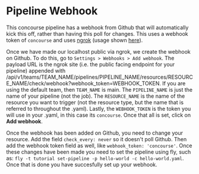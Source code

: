 # Pipeline Webhook
This concourse pipeline has a webhook from Github that will automatically kick this off, rather than having this poll for changes. This uses a webhook token of `concourse` and uses [ngrok](https://ngrok.com/) (usage shown [here](https://docs.github.com/en/github-ae@latest/developers/webhooks-and-events/webhooks/creating-webhooks#exposing-localhost-to-the-internet)). 

Once we have made our localhost public via ngrok, we create the webhook on Github. To do this, go to `Settings > Webhooks > Add webhook`. The payload URL is the ngrok site (i.e. the public facing endpoint for your pipeline) appended with /api/v1/teams/TEAM_NAME/pipelines/PIPELINE_NAME/resources/RESOURCE_NAME/check/webhook?webhook_token=WEBHOOK_TOKEN. If you are using the default team, then `TEAM_NAME` is main. The `PIPELINE_NAME` is just the name of your pipeline (not the job). The `RESOURCE_NAME` is the name of the resource you want to trigger (not the resource type, but the name that is referred to throughout the .yaml). Lastly, the `WEBHOOK_TOKEN` is the token you will use in your .yaml, in this case its `concourse`. Once that all is set, click on **Add webhook**.

Once the webhook has been added on Github, you need to change your resource. Add the field `check_every: never` so it doesn't poll Github. Then add the webhook token field as well, like `webhook_token: 'concourse'`. Once these changes have been made you need to set the pipeline using fly, such as: `fly -t tutorial set-pipeline -p hello-world -c hello-world.yaml`. Once that is done you have succesfully set up your webhook.
